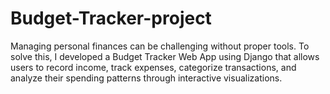 # Budget-Tracker-project
Managing personal finances can be challenging without proper tools. To solve this, I developed a Budget Tracker Web App using Django that allows users to record income, track expenses, categorize transactions, and analyze their spending patterns through interactive visualizations.
